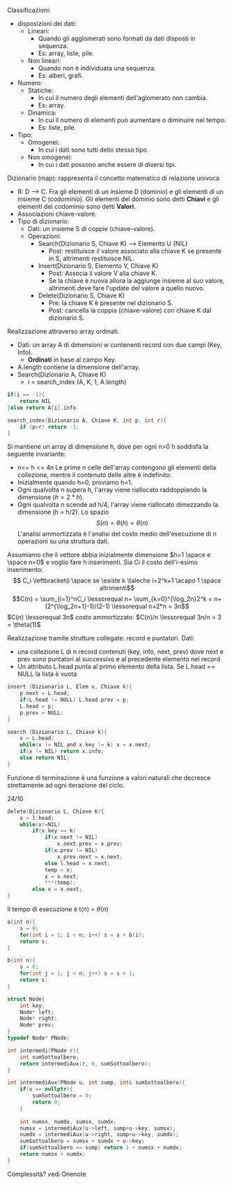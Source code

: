 
Classificazioni:
- disposizioni dei dati:
	- Lineari:
		- Quando gli agglomerati sono formati da dati disposti in sequenza.
		- Es: array, liste, pile.
	- Non lineari:
		- Quando non è individuata una sequenza.
		- Es: alberi, grafi.
- Numero:
	- Statiche:
		- In cui il numero degli elementi dell'aglomerato non cambia.
		- Es: array.
	- Dinamica: 
		- In cui il numero di elementi può aumentare o diminuire nel tempo.
		- Es: liste, pile.
- Tipo:
	- Omogenei:
		- In cui i dati sono tutti dello stesso tipo.
	- Non omogenei:
		- In cui i dati possono anche essere di diversi tipi.

Dizionario (map): rappresenta il concetto matematico di relazione univoca
- R: D --> C. Fra gli elementi di un insieme D (dominio) e gli elementi di un insieme C (codominio). Gli elementi del dominio sono detti **Chiavi** e gli elementi del codominio sono detti **Valori**.
- Associazioni chiave-valore.
- Tipo di dizionario:
	- Dati: un insieme S di coppie (chiave-valore).
	- Operazioni:
		- Search(Dizionario S, Chiave K) --> Elemento U {NIL}
			- Post: restituisce il valore associato alla chiave K se presente in S, altrimenti restituisce NIL.
		- Insert(Dizionario S, Elemento V, Chiave K) 
			- Post: Associa il valore V alla chiave K.
			- Se la chiave è nuova allora la aggiunge insieme al suo valore, altrimenti deve fare l'update del valore a quello nuovo.
		- Delete(Dizionario S, Chiave K)
			- Pre: la chiave K è presente nel dizionario S.
			- Post: cancella la coppia (chiave-valore) con chiave K dal dizionario S.

Realizzazione attraverso array ordinati.
- Dati: un array A di dimensioni w contenenti record con due campi (Key, Info).
	- **Ordinati** in base al campo Key.
- A.length contiene la dimensione dell'array.
- Search(Dizionario A, Chiave K)
	- i = search_index (A, K, 1, A.length)
``` C
if(i == -1){
	return NIL
}else return A[i].info
```

``` C
search_index(Dizionario A, Chiave K, int p, int r){
	if (p>r) return -1;
}
``` 



Si mantiene un array di dimensione h, dove per ogni n>0 h soddisfa la seguente invariante:
- n<= h <= 4n
Le prime n celle dell'array contengono gli elementi della collezione, mentre il contenuto delle altre è indefinito:
- Inizialmente quando h=0, proviamo h=1.
- Ogni qualvolta n supera h, l'array viene riallocato raddoppiando la dimensione $(h = 2*h)$.
- Ogni qualvolta n scende ad h/4, l'array viene riallocato dimezzando la dimensione (h = h/2).
Lo spazio $$S(n) = \theta(h) = \theta(n) $$
L'analisi ammortizzata è l'analisi del costo medio dell'esecuzione di n operazioni su una struttura dati.

Assumiamo che il vettore abbia inizialmente dimensione $h=1 \space e \space n=0$ e voglio fare h inserimenti.
Sia Ci il costo dell'i-esimo inserimento: $$ C_i \leftbracket(i \space se \esiste k \taleche i=2^k+1 \acapo 1 \space altrimenti$$
$$C(n) = \sum_{i=1}^nC_i \lessorequal n+ \sum_{k=0}^{\log_2n}2^k = n+ (2^{\log_2n+1}-1)/(2-1) \lessorequal n+2*n = 3n$$
$C(n) \lessorequal 3n$
costo ammortizzato: $C(n)/n \lessorequal 3n/n = 3 = \theta(1)$

Realizzazione tramite strutture collegate: record e puntatori.
Dati:
- una collezione L di n record contenuti (key, info, next, prev) dove next e prev sono puntatori al successivo e al precedente elemento nel record
- Un attributo L.head punta al primo elemento della lista. Se L.head == NULL la lista è vuota

``` C
insert (Dizionario L, Elem v, Chiave k){
	p.next = L.head;
	if(L.head != NULL) L.head.prev = p;
	L.head = p;
	p.prev = NULL:
}

search (Dizionario L, Chiave k){
	x = L.head;
	while(x != NIL and x.key != k) x = x.next;
	if(x != NIL) return x.info;
	else return NIL;
}
``` 

Funzione di terminazione è una funzione a valori naturali che decresce strettamente ad ogni iterazione del ciclo.



24/10
``` c
delete(Dizionario L, Chiave K){
	x = l.head;
	while(x!=NIL)
		if(x.key == k)
			if(x.next != NIL)
				x.next.prev = x.prev;
			if(x.prev != NIL)
				x.prev.next = x.next;
			else l.head = x.next;
			temp = x;
			x = x.next;
			***(temp);
		else x = x.next;
}
``` 
Il tempo di esecuzione è t(n) = $\theta(n)$


``` c
a(int n){
	s = 0;
	for(int i = 1; i < n; i++) s = s + b(i);
	return s;
}

b(int n){
	s = 0;
	for(int j = 1; j < n; j++) s = s + 1;
	return s;
}
``` 



```C
struct Node{
	int key;
	Node* left;
	Node* right;
	Node* prev;
}
typedef Node* PNode;

int intermedi(PNode r){
	int sumSottoalbero;
	return intermediAux(r, 0, sumSottoalbero);
}

int intermediAux(PNode u, int sump, int& sumSottoalbero){
	if(u == nullptr){
		sumSottoalbero = 0;
		return 0;
	}
	
	int numsx, numdx, sumsx, sumdx;
	numsx = intermediAux(u->left, sump+u->key, sumsx);
	numdx = intermediAux(u->right, sump+u->key, sumdx);
	sumSottoalbero = sumsx + sumdx + u->key;
	if(sumSottoalbero == sump) return 1 + numsx + numdx;
	return numsx + numdx;
}
```
Complessità? vedi Onenote